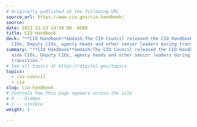 ```yaml
---
# Originally published at the following URL
source_url: https://www.cio.gov/cio-handbook/
source: 
date: 2021-11-23 14:59:00 -0500
title: CIO Handbook
deck: "**CIO Handbook**&mdash;The CIO Council released the CIO Handbook to aide
  CIOs, Deputy CIOs, agency heads and other senior leaders during transition."
summary: "**CIO Handbook**&mdash;The CIO Council released the CIO Handbook to
  aide CIOs, Deputy CIOs, agency heads and other senior leaders during
  transition."
# See all topics at https://digital.gov/topics
topics:
  - cio-council
  - cio
slug: cio-handbook
# Controls how this page appears across the site
# 0 -- hidden
# 1 -- visible
weight: 1

---
```

